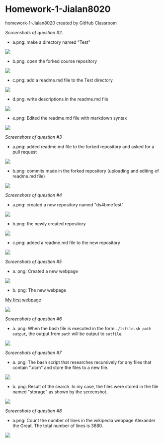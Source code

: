 # Homework-1-Jialan8020
homework-1-Jialan8020 created by GitHub Classroom


*Screenshots of question #2.*

* a.png: make a directory named "Test"

![](Screenshots./question2.a.png)

* b.png: open the forked course repository

![](Screenshots./question2.b.png)

* c.png: add a readme.md file to the Test directory

![](Screenshots./question2.c.png)

* d.png: write descriptions in the readme.md file

![](Screenshots./question2.d.png)

* e.png: Edited the readme.md file with markdown syntax

![](Screenshots./question2.e.png)

*Screenshots of question #3*

* a.png: added readme.md file to the forked repository and asked for a pull request

![](Screenshots./question3.a.png)

* b.png: commits made in the forked repository (uploading and editing of readme.md file)

![](Screenshots./question3.b.png)

*Screenshots of question #4*

* a.png: created a new repository named "ds4bmeTest"

![](Screenshots./question4.a.png)

* b.png: the newly created repository

![](Screenshots./question4.b.png)

* c.png: added a readme.md file to the new repository

![](Screenshots./question4.c.png)

*Screenshots of question #5*

* a. png: Created a new webpage

![](Screenshots./question5.a.png)

* b. png: The new webpage

[My first webpage](https://jialan8020.github.io/ds4bmeTest/)

![](Screenshots./question5.b.png)

*Screenshots of question #6*

* a. png: When the bash file is executed in the form `./lsfile.sh path output`, the output from `path` will be output to `outfile`.

![](Screenshots./question6.a.png)

*Screenshots of question #7*

* a. png: The bash script that researches recursively for any files that contain ".dcm" and store the files to a new file. 

![](Screenshots./question7.a.png)

* b. png: Result of the search. In my case, the files were stored in the file named "storage" as shown by the screenshot.

![](Screenshots./question7.b.png)

*Screenshots of question #8*

* a.png: Count the number of lines in the wikipedia webpage Alexander the Great. The total number of lines is 3680.

![](Screenshots./question8.a.png)
